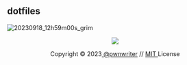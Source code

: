 ## dotfiles

![20230918_12h59m00s_grim](https://github.com/pwnwriter/chadrice/assets/90331517/62becbd0-774b-432d-ba3c-c5752f3bb94c)


</p>

<p align="center"><img src="https://raw.githubusercontent.com/catppuccin/catppuccin/main/assets/footers/gray0_ctp_on_line.svg?sanitize=true" /></p>
<p align="center">Copyright &copy; 2023<a href="https://pwnwriter.xyz" target="_blank"> @pwnwriter</a> // <a href="https://opensource.org/licenses/MIT">MIT </a> License
